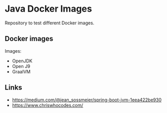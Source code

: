 # Java Docker Images

Repository to test different Docker images.

## Docker images

Images:

* OpenJDK
* Open J9
* GraalVM


## Links

* https://medium.com/@jean_sossmeier/spring-boot-jvm-1eea422be930
* https://www.chriswhocodes.com/
